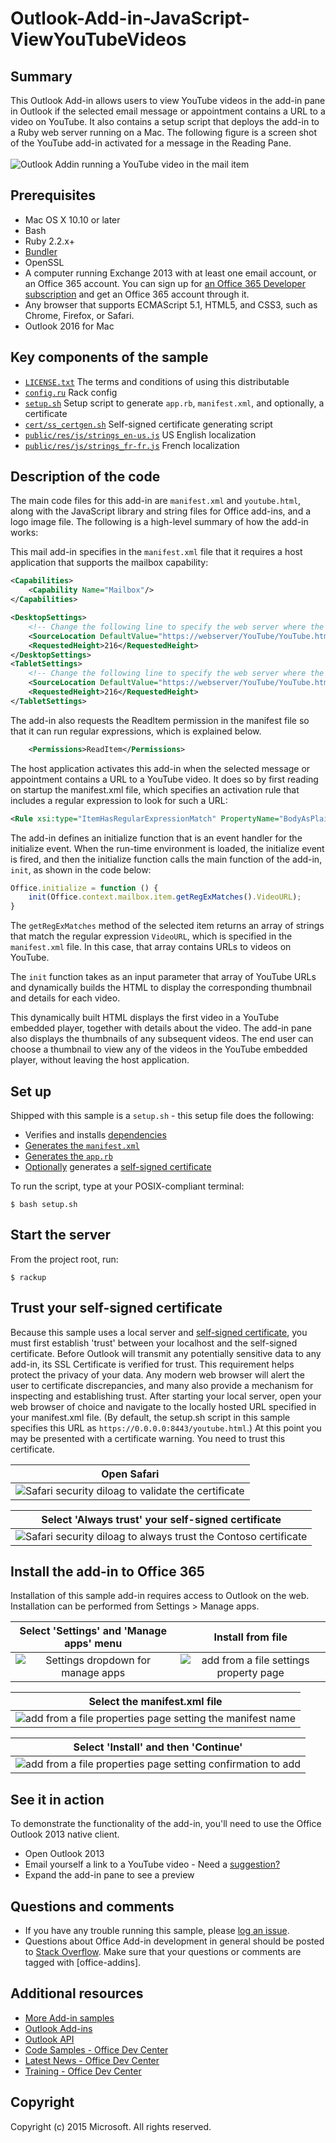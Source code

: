 # Outlook-Add-in-JavaScript-ViewYouTubeVideos

## Summary
This Outlook Add-in allows users to view YouTube videos in the add-in pane in Outlook if the selected email message or appointment contains a URL to a video on YouTube. It also contains a setup script that deploys the add-in to a Ruby web server running on a Mac. The following figure is a screen shot of the YouTube add-in activated for a message in the Reading Pane.
<br />
<br />
![Outlook Addin running a YouTube video in the mail item](/static/pic1.png)

## Prerequisites
* Mac OS X 10.10 or later
* Bash
* Ruby 2.2.x+
* [Bundler](http://bundler.io/v1.5/gemfile.html)
* OpenSSL
* A computer running Exchange 2013 with at least one email account, or an Office 365 account. You can sign up for [an Office 365 Developer subscription](http://aka.ms/ro9c62) and get an Office 365 account through it.
* Any browser that supports ECMAScript 5.1, HTML5, and CSS3, such as Chrome, Firefox, or Safari.
* Outlook 2016 for Mac

## Key components of the sample
* [```LICENSE.txt```](LICENSE.txt) The terms and conditions of using this distributable
* [```config.ru```](config.ru) Rack config
* [```setup.sh```](setup.sh) Setup script to generate ```app.rb```, ```manifest.xml```, and optionally, a certificate
* [```cert/ss_certgen.sh```](cert/ss_certgen.sh) Self-signed certificate generating script
* [```public/res/js/strings_en-us.js```](public/res/js/strings_en-us.js) US English localization
* [```public/res/js/strings_fr-fr.js```](public/res/js/strings_fr-fr.js) French localization

## Description of the code

The main code files for this add-in are ```manifest.xml``` and ```youtube.html```, along with the JavaScript library and string files for Office add-ins, and a logo image file. The following is a high-level summary of how the add-in works:

This mail add-in specifies in the ```manifest.xml``` file that it requires a host application that supports the mailbox capability:

```xml
<Capabilities>
    <Capability Name="Mailbox"/>
</Capabilities>
```

```xml
<DesktopSettings>
    <!-- Change the following line to specify the web server where the HTML file is hosted. -->
    <SourceLocation DefaultValue="https://webserver/YouTube/YouTube.htm"/>
    <RequestedHeight>216</RequestedHeight>
</DesktopSettings>
<TabletSettings>
    <!-- Change the following line to specify the web server where the HTML file is hosted. -->
    <SourceLocation DefaultValue="https://webserver/YouTube/YouTube.htm"/>
    <RequestedHeight>216</RequestedHeight>
</TabletSettings>
```
    
The add-in also requests the ReadItem permission in the manifest file so that it can run regular expressions, which is explained below.

```xml
    <Permissions>ReadItem</Permissions>
```
    
The host application activates this add-in when the selected message or appointment contains a URL to a YouTube video. It does so by first reading on startup the manifest.xml file, which specifies an activation rule that includes a regular expression to look for such a URL:

```xml
<Rule xsi:type="ItemHasRegularExpressionMatch" PropertyName="BodyAsPlaintext" RegExName="VideoURL" RegExValue="http://(((www\.)?youtube\.com/watch\?v=)|(youtu\.be/))[a-zA-Z0-9_-]{11}"/>
```
    
The add-in defines an initialize function that is an event handler for the initialize event. When the run-time environment is loaded, the initialize event is fired, and then the initialize function calls the main function of the add-in, `init`, as shown in the code below:

```javascript
Office.initialize = function () {
    init(Office.context.mailbox.item.getRegExMatches().VideoURL);
}
```

The ```getRegExMatches``` method of the selected item returns an array of strings that match the regular expression ```VideoURL```, which is specified in the ```manifest.xml``` file. In this case, that array contains URLs to videos on YouTube.

The `init` function takes as an input parameter that array of YouTube URLs and dynamically builds the HTML to display the corresponding thumbnail and details for each video.

This dynamically built HTML displays the first video in a YouTube embedded player, together with details about the video. The add-in pane also displays the thumbnails of any subsequent videos. The end user can choose a thumbnail to view any of the videos in the YouTube embedded player, without leaving the host application.

## Set up
Shipped with this sample is a ```setup.sh``` - this setup file does the following:
* Verifies and installs [dependencies](https://github.com/OfficeDev/Outlook-Add-in-JavaScript-ViewYouTubeVideos/blob/master/setup.sh#L23)
* [Generates the ```manifest.xml```](https://github.com/OfficeDev/Outlook-Add-in-JavaScript-ViewYouTubeVideos/blob/master/setup.sh#L37)
* [Generates the ```app.rb```](https://github.com/OfficeDev/Outlook-Add-in-JavaScript-ViewYouTubeVideos/blob/master/setup.sh#L44)
* [Optionally](https://github.com/OfficeDev/Outlook-Add-in-JavaScript-ViewYouTubeVideos/blob/master/setup.sh#L34) generates a [self-signed certificate](https://github.com/OfficeDev/Outlook-Add-in-JavaScript-ViewYouTubeVideos/blob/master/cert/ss_certgen.sh#L49)

To run the script, type at your POSIX-compliant terminal:

    $ bash setup.sh
    
## Start the server
From the project root, run:

    $ rackup

## Trust your self-signed certificate
Because this sample uses a local server and [self-signed certificate](https://en.wikipedia.org/wiki/Self-signed_certificate), you must first establish 'trust' between your localhost and the self-signed certificate. Before Outlook will transmit any potentially sensitive data to any add-in, its SSL Certificate is verified for trust.  This requirement helps protect the privacy of your data. Any modern web browser will alert the user to certificate discrepancies, and many also provide a mechanism for inspecting and establishing trust. After starting your local server, open your web browser of choice and navigate to the locally hosted URL specified in your manifest.xml file. (By default, the setup.sh script in this sample specifies this URL as ```https://0.0.0.0:8443/youtube.html```.) At this point you may be presented with a certificate warning. You need to trust this certificate.

Open Safari|
:-:|
![Safari security diloag to validate the certificate](/static/show_cert.png)|

Select 'Always trust' your self-signed certificate|
:-:|
![Safari security diloag to always trust the Contoso certificate](/static/add_trust.png)|

## Install the add-in to Office 365
Installation of this sample add-in requires access to Outlook on the web. Installation can be performed from Settings > Manage apps.

Select 'Settings' and 'Manage apps' menu|Install from file
:-:|:-:
![Settings dropdown for manage apps](/static/menu_loc.png)|![add from a file settings property page](/static/menu_opt.png)

Select the manifest.xml file|
:-:|
![add from a file properties page setting the manifest name](/static/menu_chooser.png)|

Select 'Install' and then 'Continue'|
:-:|
![add from a file properties page setting confirmation to add](/static/menu_warn.png)|

## See it in action
To demonstrate the functionality of the add-in, you'll need to use the Office Outlook 2013 native client.
* Open Outlook 2013
* Email yourself a link to a YouTube video - Need a [suggestion?](http://www.youtube.com/watch?v=oEx5lmbCKtY)
* Expand the add-in pane to see a preview

## Questions and comments
* If you have any trouble running this sample, please [log an issue](https://github.com/OfficeDev/https://github.com/OfficeDev/Outlook-Add-in-Javascript-ViewYouTubeVideos/issues).
* Questions about Office Add-in development in general should be posted to [Stack Overflow](http://stackoverflow.com/questions/tagged/office-addins). Make sure that your questions or comments are tagged with [office-addins].

## Additional resources
* [More Add-in samples](https://github.com/OfficeDev?utf8=%E2%9C%93&query=-Add-in)
* [Outlook Add-ins](https://dev.office.com/code-samples#?filters=web,outlook)
* [Outlook API](https://dev.outlook.com/)
* [Code Samples - Office Dev Center](https://dev.office.com/code-samples#?filters=web,outlook)
* [Latest News - Office Dev Center](http://dev.office.com/latestnews)
* [Training - Office Dev Center](https://dev.office.com/training)

## Copyright
Copyright (c) 2015 Microsoft. All rights reserved.

